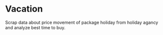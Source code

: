 # Vacation

Scrap data about price movement of package holiday from holiday agancy and analyze best time to buy.
